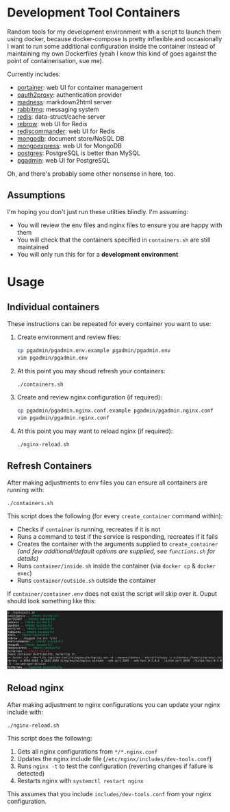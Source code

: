 
# Development Tool Containers

Random tools for my development environment with a script to launch them using docker, because docker-compose is pretty inflexible and occasionally I want to run some additional configuration inside the container instead of maintaining my own Dockerfiles (yeah I know this kind of goes against the point of containerisation, sue me).

Currently includes:
* [portainer](https://www.portainer.io/): web UI for container management
* [oauth2proxy](https://github.com/oauth2-proxy/oauth2-proxy): authentication provider
* [madness](https://github.com/DannyBen/madness): markdown2html server
* [rabbitmq](https://www.rabbitmq.com/): messaging system
* [redis](https://redis.io/): data-struct/cache server
* [rebrow](https://github.com/marians/rebrow): web UI for Redis
* [rediscommander](https://github.com/joeferner/redis-commander): web UI for Redis
* [mongodb](https://www.mongodb.com/): document store/NoSQL DB
* [mongoexpress](https://github.com/mongo-express/mongo-express): web UI for MongoDB
* [postgres](https://www.postgresql.org/): PostgreSQL is better than MySQL
* [pgadmin](https://www.pgadmin.org/): web UI for PostgreSQL

Oh, and there's probably some other nonsense in here, too.

## Assumptions

I'm hoping you don't just run these utilties blindly. I'm assuming:

* You will review the env files and nginx files to ensure you are happy with them
* You will check that the containers specified in `containers.sh` are still maintained
* You will only run this for for a **development environment**

# Usage

## Individual containers

These instructions can be repeated for every container you want to use:

1. Create environment and review files:
   ```bash
   cp pgadmin/pgadmin.env.example pgadmin/pgadmin.env
   vim pgadmin/pgadmin.env
   ```
3. At this point you may shoud refresh your containers:
   ```bash
   ./containers.sh
   ```
4. Create and review nginx configuration (if required):
   ```bash
   cp pgadmin/pgadmin.nginx.conf.example pgadmin/pgadmin.nginx.conf
   vim pgadmin/pgadmin.nginx.conf
   ```
5. At this point you may want to reload nginx (if required):
   ```bash
   ./nginx-reload.sh
   ```

## Refresh Containers

After making adjustments to env files you can ensure all containers are running with:
```
./containers.sh
```
This script does the following (for every `create_container` command within):
* Checks if `container` is running, recreates if it is not
* Runs a command to test if the service is responding, recreates if it fails
* Creates the container with the arguments supplied to `create_container`<br>
  *(and few additional/default options are supplied, see `functions.sh` for details)*
* Runs `container/inside.sh` inside the container (via `docker cp` & `docker exec`)
* Runs `container/outside.sh` outside the container

If `container/container.env` does not exist the script will skip over it. Ouput should look something like this:

![](_misc/screenshot.png "Screenshot of ./containers.sh output")

## Reload nginx

After making adjustment to nginx configurations you can update your nginx include with:
```
./nginx-reload.sh
```
This script does the following:
1. Gets all nginx configurations from `*/*.nginx.conf`
3. Updates the nginx include file (`/etc/nginx/includes/dev-tools.conf`)
4. Runs `nginx -t` to test the configuration (reverting changes if failure is detected)
5. Restarts nginx with `systemctl restart nginx`

This assumes that you include `includes/dev-tools.conf` from your nginx configuration.
